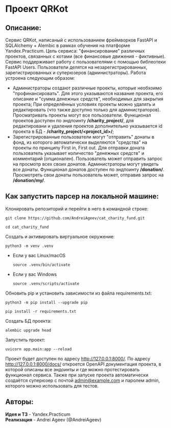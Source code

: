# Проект QRKot
## Описание:
Сервис QRKot, написаный с использованием фреймворков FastAPI и SQLAlchemy + Alembic в рамках обучения на платформе Yandex.Practicum.
Цель сервиса: "финансирование" различных проектов, связанных с котами (все финансовые движения - фиктивные). Сервис поддерживает работу с пользователями с помощью библеотеки FastAPI Users. Пользователи делятся на незарегистрированных, зарегистрированных и суперюзеров (администраторы).
Работа устроена следующим образом:
- Администраторы создают различные проекты, которые необхоимо "профинансировать". Для этого указываются название проекта, его описание и "сумма денежных средств", необходимых для закрытия проекта; При определённых условиях проекты можно удалять и редактировать (что также доступно только для администраторов). Просматривать проекты могут все пользователи. Функционал проектов доступен по эндпоинту **/charity_project/**, для редактировани и удаления проектов дополнительно указывается id проекта в БД - **/charity_project/<project_id>/**;
- Зарегистрированные пользователи могут "отправить" донаты в фонд, из которого автоматически выделяются "средства" на проекты по принципу First in, First out. Для отправки доната пользователь указывает количество "денежных средств" и комментарий (опционален). Пользователь может отправить запрос на просмотр всех своих донатов. Администраторы могут увидеть все донаты. Функционал донатов доступен по эндпоинту **/donation/**. Просмотреть свои донаты пользователь может, отправив запрос на **/donation/my/**.
## Как запустить парсер на локальной машине:
Клонировать репозиторий и перейти в него в командной строке:

```
git clone https://github.com/AndreiAgeev/cat_charity_fund.git
```

```
cd cat_charity_fund
```

Cоздать и активировать виртуальное окружение:

```
python3 -m venv .venv
```

* Если у вас Linux/macOS

    ```
    source .venv/bin/activate
    ```

* Если у вас Windows

    ```
    source .venv/scripts/activate
    ```

Обновить pip и установить зависимости из файла requirements.txt:

```
python3 -m pip install --upgrade pip
```

```
pip install -r requirements.txt
```
Создать БД проекта:

```
alembic upgrade head
```
Запустить проект:

```
uvicorn app.main:app --reload
```
Проект будет доступен по адресу http://127.0.0.1:8000/. По адресу http://127.0.0.1:8000/docs/ откроется OpenAPI документация проекта, в которой описаны все эндоинты и где можно протестировать функционал сервиса. Также при запуске проекта автоматически создаётся суперюзер с почтой admin@example.com и паролем admin, которого можно использовать для тестов.
## Авторы:
**Идея и ТЗ** - Yandex.Practicum<br />
**Реализация** - Andrei Ageev (@AndreiAgeev)
